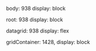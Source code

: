 body: 938 display: block

root: 938 display: block

datagrid: 938 display: flex

gridContainer: 1428, display: block
